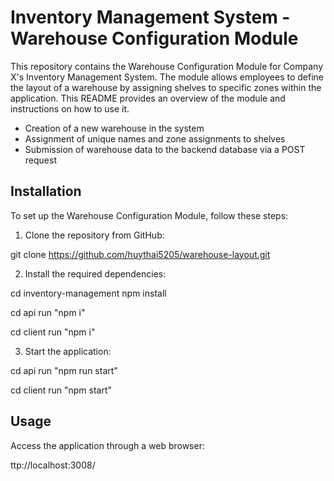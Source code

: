 # Inventory Management System - Warehouse Configuration Module

This repository contains the Warehouse Configuration Module for Company X's Inventory Management System. The module allows employees to define the layout of a warehouse by assigning shelves to specific zones within the application. This README provides an overview of the module and instructions on how to use it.

- Creation of a new warehouse in the system
- Assignment of unique names and zone assignments to shelves
- Submission of warehouse data to the backend database via a POST request

## Installation

To set up the Warehouse Configuration Module, follow these steps:

1. Clone the repository from GitHub:

git clone https://github.com/huythai5205/warehouse-layout.git

2. Install the required dependencies:

cd inventory-management
npm install

cd api
run "npm i"

cd client
run "npm i"

3. Start the application:

cd api
run "npm run start"

cd client
run "npm start"

## Usage

Access the application through a web browser:

ttp://localhost:3008/
